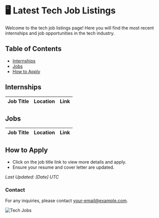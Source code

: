 # 🖥️ Latest Tech Job Listings

Welcome to the tech job listings page! Here you will find the most recent internships and job opportunities in the tech industry.

## Table of Contents
- [Internships](#internships)
- [Jobs](#jobs)
- [How to Apply](#how-to-apply)

## Internships

| Job Title | Location | Link |
|-----------|----------|------|

## Jobs

| Job Title | Location | Link |
|-----------|----------|------|

## How to Apply
- Click on the job title link to view more details and apply.
- Ensure your resume and cover letter are updated.

*Last Updated: [Date] UTC*

### Contact
For any inquiries, please contact [your-email@example.com](mailto:your-email@example.com).

![Tech Jobs](https://via.placeholder.com/728x90.png)
